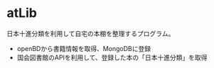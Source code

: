 # atLib

日本十進分類を利用して自宅の本棚を整理するプログラム。

* openBDから書籍情報を取得、MongoDBに登録
* 国会図書館のAPIを利用して、登録した本の「日本十進分類」を取得
